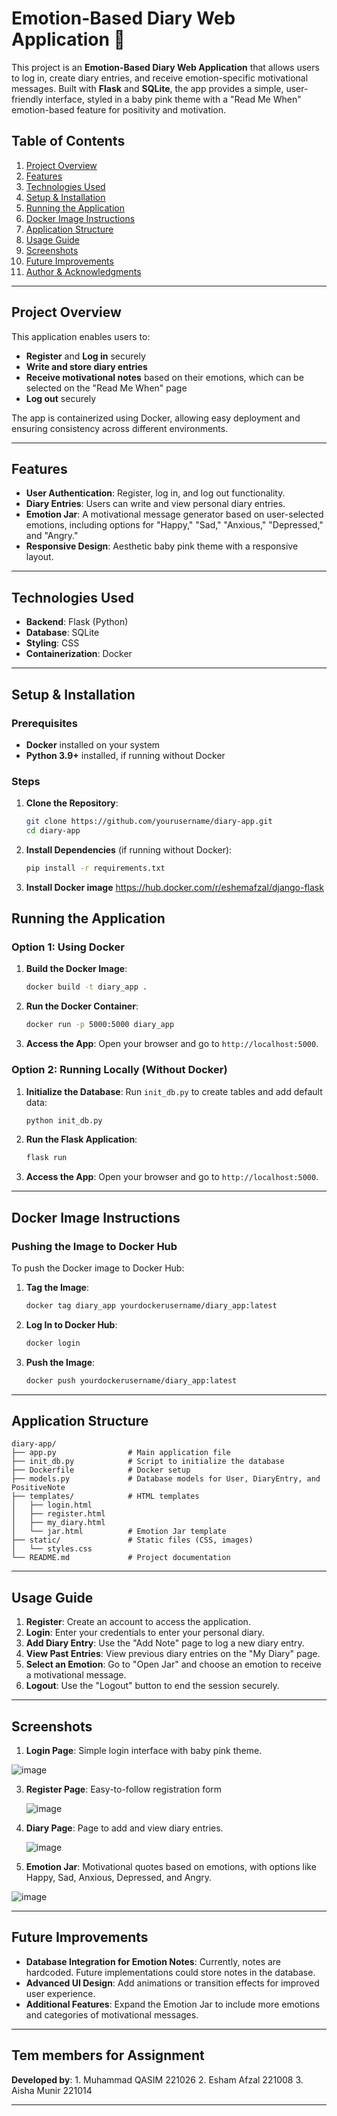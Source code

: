 #

# Emotion-Based Diary Web Application 🌸

This project is an **Emotion-Based Diary Web Application** that allows users to log in, create diary entries, and receive emotion-specific motivational messages. Built with **Flask** and **SQLite**, the app provides a simple, user-friendly interface, styled in a baby pink theme with a "Read Me When" emotion-based feature for positivity and motivation.

## Table of Contents

1. [Project Overview](#project-overview)
2. [Features](#features)
3. [Technologies Used](#technologies-used)
4. [Setup & Installation](#setup--installation)
5. [Running the Application](#running-the-application)
6. [Docker Image Instructions](#docker-image-instructions)
7. [Application Structure](#application-structure)
8. [Usage Guide](#usage-guide)
9. [Screenshots](#screenshots)
10. [Future Improvements](#future-improvements)
11. [Author & Acknowledgments](#author--acknowledgments)

---

## Project Overview

This application enables users to:
- **Register** and **Log in** securely
- **Write and store diary entries**
- **Receive motivational notes** based on their emotions, which can be selected on the "Read Me When" page
- **Log out** securely

The app is containerized using Docker, allowing easy deployment and ensuring consistency across different environments.

---

## Features

- **User Authentication**: Register, log in, and log out functionality.
- **Diary Entries**: Users can write and view personal diary entries.
- **Emotion Jar**: A motivational message generator based on user-selected emotions, including options for "Happy," "Sad," "Anxious," "Depressed," and "Angry."
- **Responsive Design**: Aesthetic baby pink theme with a responsive layout.

---

## Technologies Used

- **Backend**: Flask (Python)
- **Database**: SQLite
- **Styling**: CSS
- **Containerization**: Docker

---

## Setup & Installation

### Prerequisites

- **Docker** installed on your system
- **Python 3.9+** installed, if running without Docker

### Steps

1. **Clone the Repository**:
    ```bash
    git clone https://github.com/yourusername/diary-app.git
    cd diary-app
    ```

2. **Install Dependencies** (if running without Docker):
    ```bash
    pip install -r requirements.txt
    ```

3. **Install Docker image**
    https://hub.docker.com/r/eshemafzal/django-flask




## Running the Application

### Option 1: Using Docker

1. **Build the Docker Image**:
    ```bash
    docker build -t diary_app .
    ```

2. **Run the Docker Container**:
    ```bash
    docker run -p 5000:5000 diary_app
    ```

3. **Access the App**:
   Open your browser and go to `http://localhost:5000`.

### Option 2: Running Locally (Without Docker)

1. **Initialize the Database**:
   Run `init_db.py` to create tables and add default data:
    ```bash
    python init_db.py
    ```

2. **Run the Flask Application**:
    ```bash
    flask run
    ```

3. **Access the App**:
   Open your browser and go to `http://localhost:5000`.

---

## Docker Image Instructions

### Pushing the Image to Docker Hub

To push the Docker image to Docker Hub:

1. **Tag the Image**:
    ```bash
    docker tag diary_app yourdockerusername/diary_app:latest
    ```

2. **Log In to Docker Hub**:
    ```bash
    docker login
    ```

3. **Push the Image**:
    ```bash
    docker push yourdockerusername/diary_app:latest
    ```

---

## Application Structure

```
diary-app/
├── app.py                # Main application file
├── init_db.py            # Script to initialize the database
├── Dockerfile            # Docker setup
├── models.py             # Database models for User, DiaryEntry, and PositiveNote
├── templates/            # HTML templates
│   ├── login.html
│   ├── register.html
│   ├── my_diary.html
│   └── jar.html          # Emotion Jar template
├── static/               # Static files (CSS, images)
│   └── styles.css
└── README.md             # Project documentation
```

---

## Usage Guide

1. **Register**: Create an account to access the application.
2. **Login**: Enter your credentials to enter your personal diary.
3. **Add Diary Entry**: Use the "Add Note" page to log a new diary entry.
4. **View Past Entries**: View previous diary entries on the "My Diary" page.
5. **Select an Emotion**: Go to "Open Jar" and choose an emotion to receive a motivational message.
6. **Logout**: Use the "Logout" button to end the session securely.

---

## Screenshots

1. **Login Page**: Simple login interface with baby pink theme.
   
![image](https://github.com/user-attachments/assets/081b1821-b7e0-4335-b3c2-4039f6bebd60)



   
3. **Register Page**: Easy-to-follow registration form

   ![image](https://github.com/user-attachments/assets/60157a0b-a7ce-4875-baf0-a63e2deb694c)

5. **Diary Page**: Page to add and view diary entries.

   ![image](https://github.com/user-attachments/assets/454bc964-5247-452d-bbbe-3294fac2f0ba)

7. **Emotion Jar**: Motivational quotes based on emotions, with options like Happy, Sad, Anxious, Depressed, and Angry.


![image](https://github.com/user-attachments/assets/1101ef9b-ae62-4584-9f4f-95004ffe6b98)


---

## Future Improvements

- **Database Integration for Emotion Notes**: Currently, notes are hardcoded. Future implementations could store notes in the database.
- **Advanced UI Design**: Add animations or transition effects for improved user experience.
- **Additional Features**: Expand the Emotion Jar to include more emotions and categories of motivational messages.

---

## Tem members for Assignment

**Developed by**: 1. Muhammad QASIM 221026
                  2. Esham Afzal 221008
                  3. Aisha Munir 221014





---

